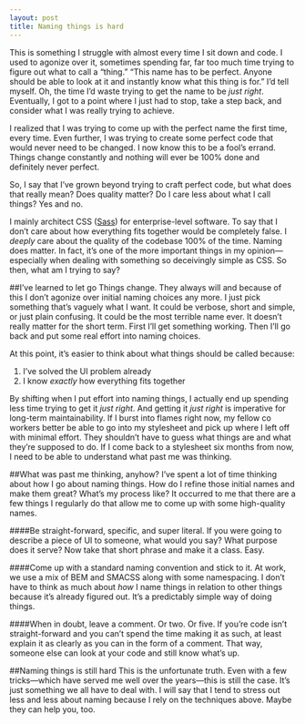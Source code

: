 ```yaml
---
layout: post
title: Naming things is hard
---
```


This is something I struggle with almost every time I sit down and code. I used to agonize over it, sometimes spending far, far too much time trying to figure out what to call a “thing.” “This name has to be perfect. Anyone should be able to look at it and instantly know what this thing is for.” I’d tell myself. Oh, the time I’d waste trying to get the name to be _just right_. Eventually, I got to a point where I just had to stop, take a step back, and consider what I was really trying to achieve.

I realized that I was trying to come up with the perfect name the first time, every time. Even further, I was trying to create some perfect code that would never need to be changed. I now know this to be a fool’s errand. Things change constantly and nothing will ever be 100% done and definitely never perfect.

So, I say that I’ve grown beyond trying to craft perfect code, but what does that really mean? Does quality matter? Do I care less about what I call things? Yes and no.

I mainly architect CSS (<a href="http://sass-lang.com/" target="_blank">Sass</a>) for enterprise-level software. To say that I don’t care about how everything fits together would be completely false. I _deeply_ care about the quality of the codebase 100% of the time. Naming does matter. In fact, it’s one of the more important things in my opinion&mdash;especially when dealing with something so deceivingly simple as CSS. So then, what am I trying to say?

##I’ve learned to let go
Things change. They always will and because of this I don’t agonize over initial naming choices any more. I just pick something that’s vaguely what I want. It could be verbose, short and simple, or just plain confusing. It could be the most terrible name ever. It doesn’t really matter for the short term. First I’ll get something working. Then I’ll go back and put some real effort into naming choices.

At this point, it’s easier to think about what things should be called because:

1. I’ve solved the UI problem already
2. I know _exactly_ how everything fits together

By shifting when I put effort into naming things, I actually end up spending less time trying to get it _just right_. And getting it _just right_ is imperative for long-term maintainability. If I burst into flames right now, my fellow co workers better be able to go into my stylesheet and pick up where I left off with minimal effort. They shouldn’t have to guess what things are and what they’re supposed to do. If I come back to a stylesheet six months from now, I need to be able to understand what past me was thinking.

##What was past me thinking, anyhow?
I’ve spent a lot of time thinking about how I go about naming things. How do I refine those initial names and make them great? What’s my process like? It occurred to me that there are a few things I regularly do that allow me to come up with some high-quality names.

####Be straight-forward, specific, and super literal.
If you were going to describe a piece of UI to someone, what would you say? What purpose does it serve? Now take that short phrase and make it a class. Easy.

####Come up with a standard naming convention and stick to it.
At work, we use a mix of BEM and SMACSS along with some namespacing. I don’t have to think as much about _how_ I name things in relation to other things because it’s already figured out. It’s a predictably simple way of doing things.

####When in doubt, leave a comment.
Or two. Or five. If you’re code isn’t straight-forward and you can’t spend the time making it as such, at least explain it as clearly as you can in the form of a comment. That way, someone else can look at your code and still know what’s up.

##Naming things is still hard
This is the unfortunate truth. Even with a few tricks&mdash;which have served me well over the years&mdash;this is still the case. It’s just something we all have to deal with. I will say that I tend to stress out less and less about naming because I rely on the techniques above. Maybe they can help you, too.
